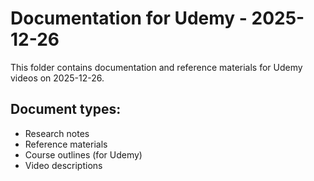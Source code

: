 # Documentation for Udemy - 2025-12-26

This folder contains documentation and reference materials for Udemy videos on 2025-12-26.

## Document types:
- Research notes
- Reference materials
- Course outlines (for Udemy)
- Video descriptions
